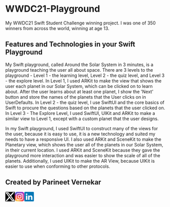 # WWDC21-Playground
My WWDC21 Swift Student Challenge winning project. I was one of 350 winners from across the world, winning at age 13.

## Features and Technologies in your Swift Playground
My Swift playground, called Around the Solar System in 3 minutes, is a playground teaching the user all about space. There are 3 levels to the playground - Level 1 - the learning level, Level 2 - the quiz level, and Level 3 - the explore level. In Level 1, I used ARKit to make the view that shows the user each planet in our Solar System, which can be clicked on to learn about. After the user learns about at least one planet, I show the 'Next' button and store the names of the planets that the User clicks on in UserDefaults. In Level 2 - the quiz level, I use SwiftUI and the core basics of Swift to procure the questions based on the planets that the user clicked on. In Level 3 - The Explore Level, I used SwiftUI, UIKit and ARKit to make a similar view to Level 1, except with a custom planet that the user designs.

In my Swift playground, I used SwiftUI to construct many of the views for the user, because it is easy to use, it is a new technology and suited my needs to have a responsive UI. I also used ARKit and SceneKit to make the Planetary view, which shows the user all of the planets in our Solar System, in their current location. I used ARKit and SceneKit because they gave the playground more interaction and was easier to show the scale of all of the planets. Additionally, I used UIKit to make the AR View, because UIKit is easier to use when conforming to other protocols. 

## Created by Parineet Vernekar
<a href="https://www.x.com/parineet_v"> <img align="left" src="https://raw.githubusercontent.com/ParineetVernekar/WWDC21-Playground/main/images/twitter-x.svg" alt="icon | Twitter" width="30px"/> </a> 

<a href="https://www.instagram.com/parineet_v"> <img align="left" src="https://raw.githubusercontent.com/ParineetVernekar/WWDC21-Playground/main/images/instagram.svg" alt="icon | Twitter" width="30px"/> </a> 

<a href="https://www.linkedin.com/in/parineet-v"> <img align="left" src="https://raw.githubusercontent.com/ParineetVernekar/WWDC21-Playground/main/images/linkedin.svg" alt="icon | LinkedIn" width="30px"/> </a> 

